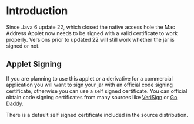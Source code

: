 # Introduction #

Since Java 6 update 22, which closed the native access hole the Mac Address Applet now needs to be signed with a valid certificate to work properly. Versions prior to updated 22 will still work whether the jar is signed or not.

## Applet Signing ##

If you are planning to use this applet or a derivative for a commercial application you will  want to sign your jar with an official code signing certificate, otherwise you can use a self signed certificate. You can official obtain code signing certificates from many sources like [VeriSign](https://www.verisign.com/) or [Go Daddy](http://godaddy.com/).

There is a default self signed certificate included in the source distribution.